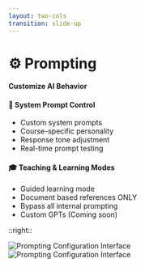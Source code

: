 ```yaml
---
layout: two-cols
transition: slide-up
---
```


<ThemeToggle />

# <span class="slide-title">⚙️ Prompting</span>

<div class="pr-6">
  <h4 class="montserrat-heading text-2xl font-bold text-indigo-800 dark:text-indigo-100 mb-6">
    Customize AI Behavior
  </h4>
  
  <!-- System Prompt Modification -->
  <div class="mb-6">
    <h4 class="montserrat-paragraph text-sm font-semibold text-gray-800 dark:text-gray-200 mb-3 flex items-center gap-2">
      <span class="text-blue-500">📝</span> System Prompt Control
    </h4>
    <ul class="space-y-2 text-sm">
      <li class="flex items-center gap-2">
        <span class="w-1.5 h-1.5 bg-green-500 rounded-full"></span>
        <span class="montserrat-paragraph">Custom system prompts</span>
      </li>
      <li class="flex items-center gap-2">
        <span class="w-1.5 h-1.5 bg-green-500 rounded-full"></span>
        <span class="montserrat-paragraph">Course-specific personality</span>
      </li>
      <li class="flex items-center gap-2">
        <span class="w-1.5 h-1.5 bg-green-500 rounded-full"></span>
        <span class="montserrat-paragraph">Response tone adjustment</span>
      </li>
      <li class="flex items-center gap-2">
        <span class="w-1.5 h-1.5 bg-green-500 rounded-full"></span>
        <span class="montserrat-paragraph">Real-time prompt testing</span>
      </li>
    </ul>
  </div>

  <!-- Teaching & Learning Modes -->
  <div class="mb-6">
    <h4 class="montserrat-paragraph text-sm font-semibold text-gray-800 dark:text-gray-200 mb-3 flex items-center gap-2">
      <span class="text-green-500">🎓</span> Teaching & Learning Modes
    </h4>
    <ul class="space-y-2 text-sm">
      <li class="flex items-center gap-2">
        <span class="w-1.5 h-1.5 bg-green-500 rounded-full"></span>
        <span class="montserrat-paragraph">Guided learning mode</span>
      </li>
      <li class="flex items-center gap-2">
        <span class="w-1.5 h-1.5 bg-green-500 rounded-full"></span>
        <span class="montserrat-paragraph">Document based references ONLY</span>
      </li>
      <li class="flex items-center gap-2">
        <span class="w-1.5 h-1.5 bg-green-500 rounded-full"></span>
        <span class="montserrat-paragraph">Bypass all internal prompting</span>
      </li>
      <li class="flex items-center gap-2">
        <span class="w-1.5 h-1.5 bg-green-500 rounded-full"></span>
        <span class="montserrat-paragraph">Custom GPTs (Coming soon)</span>
      </li>
    </ul>
  </div>
</div>

::right::

<!-- Screenshot -->
<div class="flex flex-col h-full w-full items-center justify-center space-y-2">
  <div class="h-full w-full flex items-center justify-center">
    <img src="/images/system_prompt.png" alt="Prompting Configuration Interface" class="w-full rounded-lg shadow-lg" />
  </div>
  <div class="h-[40%] w-[65%] flex items-center justify-center mb-6">
    <img src="/images/ai_behavior.png" alt="Prompting Configuration Interface" class="w-full rounded-lg shadow-lg" />
  </div>
</div>

<!--
Prompting page slide:
- System prompt modification for custom AI behavior
- Teaching and learning modes including Socratic questioning
- Advanced features like A/B testing and template library
Using homepage_banner_code.png as the screenshot
--> 